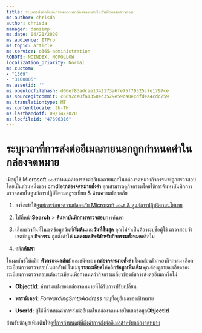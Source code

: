 ```yaml
---
title: ระบุการส่งต่ออีเมลภายนอกบนกล่องจดหมายในบันทึกการตรวจสอบ
ms.author: chrisda
author: chrisda
manager: dansimp
ms.date: 04/21/2020
ms.audience: ITPro
ms.topic: article
ms.service: o365-administration
ROBOTS: NOINDEX, NOFOLLOW
localization_priority: Normal
ms.custom:
- "1369"
- "3100005"
ms.assetid: ''
ms.openlocfilehash: d06ef83adcae1342173a6fe75f79525c7e1797ce
ms.sourcegitcommit: c6692ce0fa1358ec3529e59ca0ecdfdea4cdc759
ms.translationtype: MT
ms.contentlocale: th-TH
ms.lasthandoff: 09/14/2020
ms.locfileid: "47696316"
---
```

# <a name="identify-when-external-email-forwarding-is-configured-on-mailboxes"></a>ระบุเวลาที่การส่งต่ออีเมลภายนอกถูกกำหนดค่าในกล่องจดหมาย

เมื่อผู้ใช้ Microsoft ๓๖๕กำหนดค่าการส่งต่ออีเมลภายนอกในกล่องจดหมายกิจกรรมจะถูกตรวจสอบโดยเป็นส่วนหนึ่งของ cmdlet**กล่องจดหมายตั้งค่า** คุณสามารถดูกิจกรรมโดยใช้การค้นหาบันทึกการตรวจสอบในศูนย์การปฏิบัติตามกฎระเบียบ & ด้านความปลอดภัย

1. ลงชื่อเข้าใช้[ศูนย์การรักษาความปลอดภัย Microsoft ๓๖๕ & ศูนย์การปฏิบัติตามนโยบาย](https://protection.office.com/)

2. ไปที่หน้า**Search**  >  **ค้นหาบันทึกการตรวจสอบ**การค้นหา

3. เลือกช่วงวันที่ในเขตข้อมูลวันที่**เริ่มต้น**และ**วันที่สิ้นสุด** คุณไม่จำเป็นต้องระบุชื่อผู้ใช้ ตรวจสอบว่าเขตข้อมูล **กิจกรรม** ถูกตั้งค่าให้ **แสดงผลลัพธ์สำหรับกิจกรรมทั้งหมด**หรือไม่

4. คลิก**ค้นหา**

ในผลลัพธ์ให้คลิก **ตัวกรองผลลัพธ์** และชนิดของ **กล่องจดหมายตั้งค่า** ในกล่องตัวกรองกิจกรรม เลือกระเบียนการตรวจสอบในผลลัพธ์ ในเมนู**รายละเอียด**ให้คลิก**ข้อมูลเพิ่มเติม** คุณต้องดูรายละเอียดของระเบียนการตรวจสอบแต่ละระเบียนเพื่อกำหนดว่ากิจกรรมเกี่ยวข้องกับการส่งต่ออีเมลหรือไม่

- **ObjectId**: ค่านามแฝงของกล่องจดหมายที่ได้รับการปรับเปลี่ยน

- **พารามิเตอร์**: _ForwardingSmtpAddress_ ระบุที่อยู่อีเมลของเป้าหมาย

- **UserId**: ผู้ใช้ที่กำหนดค่าการส่งต่ออีเมลในกล่องจดหมายในเขตข้อมูล**ObjectId**

สำหรับข้อมูลเพิ่มเติมให้ดู[ที่การกำหนดผู้ที่ตั้งค่าการส่งต่ออีเมลสำหรับกล่องจดหมาย](https://docs.microsoft.com/microsoft-365/compliance/auditing-troubleshooting-scenarios#determine-who-set-up-email-forwarding-for-a-mailbox)

